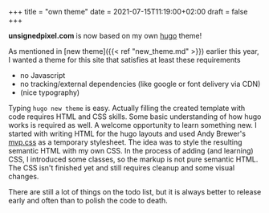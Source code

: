 +++
title = "own theme"
date =  2021-07-15T11:19:00+02:00
draft = false
+++

**unsignedpixel.com** is now based on my own [hugo](gohugo.io) theme!
<!-- more --> 
As mentioned in [new theme]({{< ref "new_theme.md" >}}) earlier this year,
I wanted a theme for this site that satisfies at least these requirements
* no Javascript
* no tracking/external dependencies (like google or font delivery via CDN)
* (nice typography)

Typing `hugo new theme` is easy. Actually filling the created template with code requires HTML and CSS skills. Some basic understanding of how hugo works is required as well. A welcome opportunity to learn something new. I started with writing HTML for the hugo layouts and used Andy Brewer's [mvp.css](https://github.com/andybrewer/mvp) as a temporary stylesheet. The idea was to style the resulting semantic HTML with my own CSS. In the process of adding (and learning) CSS, I introduced some classes, so the markup is not pure semantic HTML. The CSS isn't finished yet and still requires cleanup and some visual changes.


There are still a lot of things on the todo list, but it is always better to release early and often than to polish the code to death.



